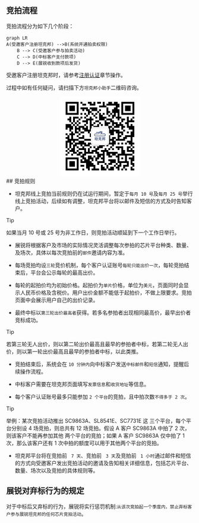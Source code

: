 ## 竞拍流程

竞拍流程分为如下几个阶段：

```mermaid
graph LR
A(受邀客户注册坦克邦) -->B(系统开通拍卖权限)
    B --> C(受邀客户参与拍卖活动)
    C --> D(中标客户支付款项)
    D --> E(展锐收到款项后发货)
```

受邀客户注册坦克邦时，请参考[注册认证](/registration#注册认证)章节操作。

过程中如有任何疑问，请扫描下方`坦克邦小助手`二维码咨询。

<center><img src= "productauction.assets/image-20210908133612651.png" style="zoom:50%;" /></center>
## 竞拍规则

- 坦克邦线上竞拍当前规则仍在试运行期间，暂定于`每月 10 号`及`每月 25 号`举行线上竞拍活动，后续如有调整，坦克邦平台将以邮件及短信的方式及时告知客户。
 > [!tip]
 > 如果当月 10 号或 25 号为非工作日，则竞拍活动顺延到下一个工作日举行。

- 展锐将根据客户及市场的实际情况灵活调整每次参拍的芯片平台种类、数量、及场次，具体以每次竞拍前的`邮件`邀请内容为准。

- 每场竞拍均设`三轮`竞价机制，每个客户认证账号`每轮只能出价一次`，每轮竞拍结束后，平台会公示每轮的最高出价。

- 每轮的起拍价均为初始价格。起拍价为`单片`价格，单位为`美元`，页面同时会显示人民币价格及含税价。用户出价金额不能低于起拍价，不做上限要求。竞拍页面中会展示用户自己的出价记录。

- 最终中标以`第三轮出价最高者`获得。若多名参拍者出现相同最高价，最早出价者竞标成功。
 > [!tip]
 > 若第三轮无人出价，则以第二轮出价最高且最早的参拍者中标，若第二轮无人出价，则以第一轮出价最高且最早的参拍者中标，以此类推。

- 竞拍结束后，系统会在 `10 分钟内`向中标客户发送`中标邮件`和`短信`通知，提醒后续操作流程。

- 中标客户需要在坦克邦页面填写`发票信息`和`收货地址`等信息。

- 每个客户认证账号最多只能参加 `2 个平台`的竞拍，且中拍次数`不得多于 2 次`。
 > [!tip]
 > 举例：某次竞拍活动推出 SC9863A、SL8541E、SC7731E 这 三个平台，每个平台分别设 4 场竞拍，则总共有 12 场竞拍。假设 A 客户 SC9863A 中拍了 2 次，则该客户不能再参加其他 两个平台的竞拍；如果 A 客户 SC9863A 仅中拍了 1 次，那么该客户还有 1 次中拍的额度可以用于其他两个平台的竞拍。

- 坦克邦平台将在竞拍前  ` 7 天`、竞拍前  ` 3 天`及竞拍前 ` 1 小时`通过邮件和短信的方式向受邀客户发出竞拍活动的邀请及告知相关详细信息，包括芯片平台、数量、场次以及竞拍的具体规则等。

## 展锐对弃标行为的规定

对于中标后又弃标的行为，展锐将实行惩罚机制:`从该次竞拍起一个季度内，禁止弃标客户参与展锐坦克邦的任何芯片竞拍活动`。
